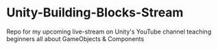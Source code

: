 # Unity-Building-Blocks-Stream
Repo for my upcoming live-stream on Unity's YouTube channel teaching beginners all about GameObjects &amp; Components
